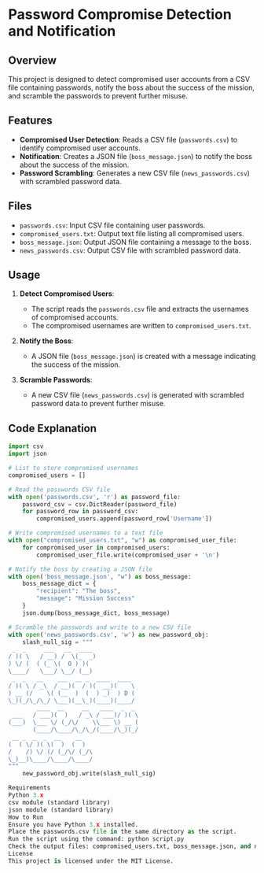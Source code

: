# Password Compromise Detection and Notification

## Overview
This project is designed to detect compromised user accounts from a CSV file containing passwords, notify the boss about the success of the mission, and scramble the passwords to prevent further misuse.

## Features
- **Compromised User Detection**: Reads a CSV file (`passwords.csv`) to identify compromised user accounts.
- **Notification**: Creates a JSON file (`boss_message.json`) to notify the boss about the success of the mission.
- **Password Scrambling**: Generates a new CSV file (`news_passwords.csv`) with scrambled password data.

## Files
- `passwords.csv`: Input CSV file containing user passwords.
- `compromised_users.txt`: Output text file listing all compromised users.
- `boss_message.json`: Output JSON file containing a message to the boss.
- `news_passwords.csv`: Output CSV file with scrambled password data.

## Usage
1. **Detect Compromised Users**:
   - The script reads the `passwords.csv` file and extracts the usernames of compromised accounts.
   - The compromised usernames are written to `compromised_users.txt`.

2. **Notify the Boss**:
   - A JSON file (`boss_message.json`) is created with a message indicating the success of the mission.

3. **Scramble Passwords**:
   - A new CSV file (`news_passwords.csv`) is generated with scrambled password data to prevent further misuse.

## Code Explanation
```python
import csv
import json

# List to store compromised usernames
compromised_users = []

# Read the passwords CSV file
with open('passwords.csv', 'r') as password_file:
    password_csv = csv.DictReader(password_file)
    for password_row in password_csv:
        compromised_users.append(password_row['Username'])

# Write compromised usernames to a text file
with open("compromised_users.txt", "w") as compromised_user_file:
    for compromised_user in compromised_users:
        compromised_user_file.write(compromised_user + '\n')

# Notify the boss by creating a JSON file
with open('boss_message.json', "w") as boss_message:
    boss_message_dict = {
        "recipient": "The boss",
        "message": "Mission Success"
    }
    json.dump(boss_message_dict, boss_message)

# Scramble the passwords and write to a new CSV file
with open('news_passwords.csv', 'w') as new_password_obj:
    slash_null_sig = """
 _  _     ___   __  ____             
/ )( \   / __) /  \(_  _)            
) \/ (  ( (_ \(  O ) )(              
\____/   \___/ \__/ (__)             
 _  _   __    ___  __ _  ____  ____  
/ )( \ / _\  / __)(  / )(  __)(    \ 
) __ (/    \( (__  )  (  ) _)  ) D ( 
\_)(_/\_/\_/ \___)(__\_)(____)(____/ 
        ____  __     __   ____  _  _ 
 ___   / ___)(  )   / _\ / ___)/ )( \
(___)  \___ \/ (_/\/    \\___ \) __ (
       (____/\____/\_/\_/(____/\_)(_/
 __ _  _  _  __    __                
(  ( \/ )( \(  )  (  )               
/    /) \/ (/ (_/\/ (_/\             
\_)__)\____/\____/\____/
"""
    new_password_obj.write(slash_null_sig)

Requirements
Python 3.x
csv module (standard library)
json module (standard library)
How to Run
Ensure you have Python 3.x installed.
Place the passwords.csv file in the same directory as the script.
Run the script using the command: python script.py
Check the output files: compromised_users.txt, boss_message.json, and news_passwords.csv.
License
This project is licensed under the MIT License.

```

